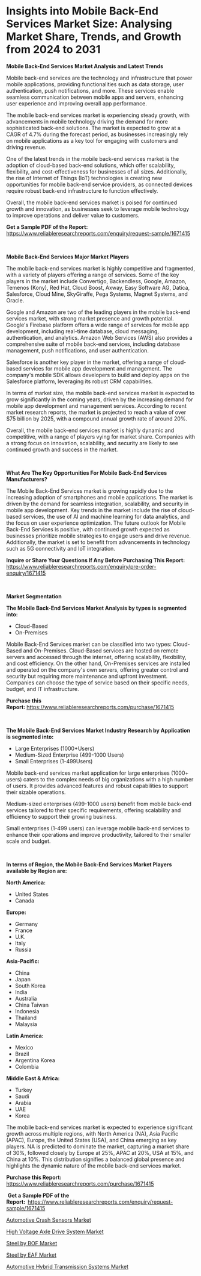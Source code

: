 <p><h1>Insights into Mobile Back-End Services Market Size: Analysing Market Share, Trends, and Growth from 2024 to 2031</h1></p><p><strong>Mobile Back-End Services Market Analysis and Latest Trends</strong></p>
<p><p>Mobile back-end services are the technology and infrastructure that power mobile applications, providing functionalities such as data storage, user authentication, push notifications, and more. These services enable seamless communication between mobile apps and servers, enhancing user experience and improving overall app performance.</p><p>The mobile back-end services market is experiencing steady growth, with advancements in mobile technology driving the demand for more sophisticated back-end solutions. The market is expected to grow at a CAGR of 4.7% during the forecast period, as businesses increasingly rely on mobile applications as a key tool for engaging with customers and driving revenue.</p><p>One of the latest trends in the mobile back-end services market is the adoption of cloud-based back-end solutions, which offer scalability, flexibility, and cost-effectiveness for businesses of all sizes. Additionally, the rise of Internet of Things (IoT) technologies is creating new opportunities for mobile back-end service providers, as connected devices require robust back-end infrastructure to function effectively.</p><p>Overall, the mobile back-end services market is poised for continued growth and innovation, as businesses seek to leverage mobile technology to improve operations and deliver value to customers.</p></p>
<p><strong>Get a Sample PDF of the Report:&nbsp;</strong> <a href="https://www.reliableresearchreports.com/enquiry/request-sample/1671415">https://www.reliableresearchreports.com/enquiry/request-sample/1671415</a></p>
<p>&nbsp;</p>
<p><strong>Mobile Back-End Services Major Market Players</strong></p>
<p><p>The mobile back-end services market is highly competitive and fragmented, with a variety of players offering a range of services. Some of the key players in the market include Convertigo, Backendless, Google, Amazon, Temenos (Kony), Red Hat, Cloud Boost, Axway, Easy Software AG, Datica, Salesforce, Cloud Mine, SkyGiraffe, Pega Systems, Magnet Systems, and Oracle.</p><p>Google and Amazon are two of the leading players in the mobile back-end services market, with strong market presence and growth potential. Google's Firebase platform offers a wide range of services for mobile app development, including real-time database, cloud messaging, authentication, and analytics. Amazon Web Services (AWS) also provides a comprehensive suite of mobile back-end services, including database management, push notifications, and user authentication.</p><p>Salesforce is another key player in the market, offering a range of cloud-based services for mobile app development and management. The company's mobile SDK allows developers to build and deploy apps on the Salesforce platform, leveraging its robust CRM capabilities.</p><p>In terms of market size, the mobile back-end services market is expected to grow significantly in the coming years, driven by the increasing demand for mobile app development and management services. According to recent market research reports, the market is projected to reach a value of over $75 billion by 2025, with a compound annual growth rate of around 20%.</p><p>Overall, the mobile back-end services market is highly dynamic and competitive, with a range of players vying for market share. Companies with a strong focus on innovation, scalability, and security are likely to see continued growth and success in the market.</p></p>
<p>&nbsp;</p>
<p><strong>What Are The Key Opportunities For Mobile Back-End Services Manufacturers?</strong></p>
<p><p>The Mobile Back-End Services market is growing rapidly due to the increasing adoption of smartphones and mobile applications. The market is driven by the demand for seamless integration, scalability, and security in mobile app development. Key trends in the market include the rise of cloud-based services, the use of AI and machine learning for data analytics, and the focus on user experience optimization. The future outlook for Mobile Back-End Services is positive, with continued growth expected as businesses prioritize mobile strategies to engage users and drive revenue. Additionally, the market is set to benefit from advancements in technology such as 5G connectivity and IoT integration.</p></p>
<p><strong>Inquire or Share Your Questions If Any Before Purchasing This Report:</strong> <a href="https://www.reliableresearchreports.com/enquiry/pre-order-enquiry/1671415">https://www.reliableresearchreports.com/enquiry/pre-order-enquiry/1671415</a></p>
<p>&nbsp;</p>
<p><strong>Market Segmentation</strong></p>
<p><strong>The Mobile Back-End Services Market Analysis by types is segmented into:</strong></p>
<p><ul><li>Cloud-Based</li><li>On-Premises</li></ul></p>
<p><p>Mobile Back-End Services market can be classified into two types: Cloud-Based and On-Premises. Cloud-Based services are hosted on remote servers and accessed through the internet, offering scalability, flexibility, and cost efficiency. On the other hand, On-Premises services are installed and operated on the company's own servers, offering greater control and security but requiring more maintenance and upfront investment. Companies can choose the type of service based on their specific needs, budget, and IT infrastructure.</p></p>
<p><strong>Purchase this Report:&nbsp;</strong><a href="https://www.reliableresearchreports.com/purchase/1671415">https://www.reliableresearchreports.com/purchase/1671415</a></p>
<p>&nbsp;</p>
<p><strong>The Mobile Back-End Services Market Industry Research by Application is segmented into:</strong></p>
<p><ul><li>Large Enterprises (1000+Users)</li><li>Medium-Sized Enterprise (499-1000 Users)</li><li>Small Enterprises (1-499Users)</li></ul></p>
<p><p>Mobile back-end services market application for large enterprises (1000+ users) caters to the complex needs of big organizations with a high number of users. It provides advanced features and robust capabilities to support their sizable operations. </p><p>Medium-sized enterprises (499-1000 users) benefit from mobile back-end services tailored to their specific requirements, offering scalability and efficiency to support their growing business.</p><p>Small enterprises (1-499 users) can leverage mobile back-end services to enhance their operations and improve productivity, tailored to their smaller scale and budget.</p></p>
<p>&nbsp;</p>
<p><strong>In terms of Region, the Mobile Back-End Services Market Players available by Region are:</strong></p>
<p>
    <p> <strong> North America: </strong>
        <ul>
            <li>United States</li>
            <li>Canada</li>
        </ul>
        </p> 
    <p> <strong> Europe: </strong>
        <ul>
            <li>Germany</li>
            <li>France</li>
            <li>U.K.</li>
            <li>Italy</li>
            <li>Russia</li>
        </ul>
        </p> 
    <p> <strong> Asia-Pacific: </strong>
        <ul>
            <li>China</li>
            <li>Japan</li>
            <li>South Korea</li>
            <li>India</li>
            <li>Australia</li>
            <li>China Taiwan</li>
            <li>Indonesia</li>
            <li>Thailand</li>
            <li>Malaysia</li>
        </ul>
        </p> 
    <p> <strong> Latin America: </strong>
        <ul>
            <li>Mexico</li>
            <li>Brazil</li>
            <li>Argentina Korea</li>
            <li>Colombia</li>
        </ul>
        </p> 
    <p> <strong> Middle East & Africa: </strong>
        <ul>
            <li>Turkey</li>
            <li>Saudi</li>
            <li>Arabia</li>
            <li>UAE</li>
            <li>Korea</li>
        </ul>
    </p>
    </p>
<p><p>The mobile back-end services market is expected to experience significant growth across multiple regions, with North America (NA), Asia Pacific (APAC), Europe, the United States (USA), and China emerging as key players. NA is predicted to dominate the market, capturing a market share of 30%, followed closely by Europe at 25%, APAC at 20%, USA at 15%, and China at 10%. This distribution signifies a balanced global presence and highlights the dynamic nature of the mobile back-end services market.</p></p>
<p><strong>Purchase this Report: </strong><a href="https://www.reliableresearchreports.com/purchase/1671415">https://www.reliableresearchreports.com/purchase/1671415</a></p>
<p>&nbsp;<strong>Get a Sample PDF of the Report:&nbsp;&nbsp;</strong><a href="https://www.reliableresearchreports.com/enquiry/request-sample/1671415">https://www.reliableresearchreports.com/enquiry/request-sample/1671415</a></p>
<p><strong></strong></p>
<p><p><a href="https://issuu.com/reportprime-2/docs/automotive-crash-sensors-market-size-2030.pptx">Automotive Crash Sensors Market</a></p><p><a href="https://github.com/seekum/Market-Research-Report-List-1/blob/main/high-voltage-axle-drive-system-market.md">High Voltage Axle Drive System Market</a></p><p><a href="https://github.com/nancykennedykellievqfqt2/Market-Research-Report-List-1/blob/main/steel-by-bof-market.md">Steel by BOF Market</a></p><p><a href="https://github.com/NorbertYates/Market-Research-Report-List-3/blob/main/steel-by-eaf-market.md">Steel by EAF Market</a></p><p><a href="https://issuu.com/reportprime-2/docs/automotive-hybrid-transmission-systems-market-size">Automotive Hybrid Transmission Systems Market</a></p></p>